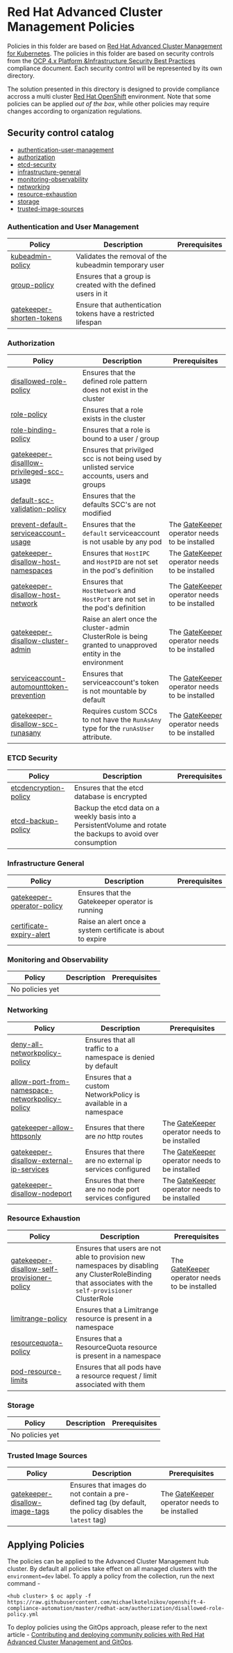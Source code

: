 # Red Hat Advanced Cluster Management Policies
Policies in this folder are based on [Red Hat Advanced Cluster Management for Kubernetes](https://access.redhat.com/documentation/en-us/red_hat_advanced_cluster_management_for_kubernetes/2.2/). The policies in this folder are based on security controls from the [OCP 4.x Platform &Infrastructure Security Best Practices](https://github.com/rhilconsultants/openshift/blob/master/featureReference/Red%20Hat%20Openshift%204.x%20Security%20Best%20Practices%20-%20Public%20Edition%20-%20Final%20v2%20(2).pdf) compliance document. Each security control will be represented by its own directory.

The solution presented in this directory is designed to provide compliance accross a multi cluster [Red Hat OpenShift](https://www.openshift.com/) environment. Note that some policies can be applied _out of the box_, while other policies may require changes according to organization regulations.

## Security control catalog
- [authentication-user-management](./authentication-user-management)
- [authorization](./authorization)
- [etcd-security](./etcd-security)
- [infrastructure-general](./infrastructure-general)
- [monitoring-observability](./monitoring-observability)
- [networking](./networking)
- [resource-exhaustion](./resource-exhaustion)
- [storage](./storage)
- [trusted-image-sources](./trusted-image-sources)


### Authentication and User Management
Policy  | Description | Prerequisites
------- | ----------- | -------------
[kubeadmin-policy](authentication-user-management/kubeadmin-policy/kubeadmin-policy.yaml) | Validates the removal of the kubeadmin temporary user |
[group-policy](authentication-user-management/group-policy/group-policy.yaml) | Ensures that a group is created with the defined users in it |
[gatekeeper-shorten-tokens](authentication-user-management/gatekeeper-shorten-tokens/gatekeeper-shorten-tokens.yaml) | Ensure that authentication tokens have a restricted lifespan | 

### Authorization
Policy  | Description | Prerequisites
------- | ----------- | -------------
[disallowed-role-policy](./authorization/disallowed-role-policy/disallowed-role-policy.yaml) | Ensures that the defined role pattern does not exist in the cluster |
[role-policy](./authorization/role-policy/role-policy.yaml) | Ensures that a role exists in the cluster |
[role-binding-policy](./authorization/role-binding-policy/role-binding-policy.yaml) | Ensures that a role is bound to a user / group |
[gatekeeper-disalllow-privileged-scc-usage](./authorization/gatekeeper-disalllow-privileged-scc-usage/gatekeeper-disalllow-privileged-scc-usage.yaml) | Ensures that privilged scc is not being used by unlisted service accounts, users and groups |
[default-scc-validation-policy](./authorization/default-scc-validation-policy/default-scc-validation-policy.yaml) | Ensures that the defaults SCC's are not modified |
[prevent-default-serviceaccount-usage](./authorization/gatekeeper-prevent-default-serviceaccount-usage/gatekeeper-prevent-default-serviceaccount-usage.yaml) | Ensures that the `default` serviceaccount is not usable by any pod | The [GateKeeper](https://github.com/open-policy-agent/gatekeeper) operator needs to be installed
[gatekeeper-disallow-host-namespaces](./authorization/gatekeeper-disallow-host-namespaces/gatekeeper-disallow-host-namespaces.yaml) | Ensures that `HostIPC` and `HostPID` are not set in the pod's definition | The [GateKeeper](https://github.com/open-policy-agent/gatekeeper) operator needs to be installed
[gatekeeper-disallow-host-network](./authorization/gatekeeper-disallow-host-namespaces/gatekeeper-disallow-host-network.yaml) | Ensures that `HostNetwork` and `HostPort` are not set in the pod's definition | The [GateKeeper](https://github.com/open-policy-agent/gatekeeper) operator needs to be installed
[gatekeeper-disallow-cluster-admin](./authorization/gatekeeper-disallow-cluster-admin/gatekeeper-disallow-cluster-admin.yaml) | Raise an alert once the cluster-admin ClusterRole is being granted to unapproved entity in the environment | The [GateKeeper](https://github.com/open-policy-agent/gatekeeper) operator needs to be installed
[serviceaccount-automounttoken-prevention](./authorization/gatekeeper-prevent-serviceaccount-automounttoken/gatekeeper-prevent-serviceaccount-automounttoken.yaml) | Ensures that serviceaccount's token is not mountable by default | The [GateKeeper](https://github.com/open-policy-agent/gatekeeper) operator needs to be installed
[gatekeeper-disallow-scc-runasany](./authorization/gatekeeper-disallow-scc-runasany/gatekeeper-disallow-scc-runasany.yaml) | Requires custom SCCs to not have the `RunAsAny` type for the `runAsUser` attribute. | The [GateKeeper](https://github.com/open-policy-agent/gatekeeper) operator needs to be installed

### ETCD Security
Policy  | Description | Prerequisites
------- | ----------- | -------------
[etcdencryption-policy](etcd-security/etcdencryption-policy/etcdencryption-policy.yaml) | Ensures that the etcd database is encrypted |
[etcd-backup-policy](etcd-security/etcdbackup-policy/etcdbackup-policy.yaml) | Backup the etcd data on a weekly basis into a PersistentVolume and rotate the backups to avoid over consumption |

### Infrastructure General
Policy  | Description | Prerequisites
------- | ----------- | -------------
[gatekeeper-operator-policy](infrastructure-general/gatekeeper-operator-policy/gatekeeper-operator-policy.yaml) | Ensures that the Gatekeeper operator is running |
[certificate-expiry-alert](infrastructure-general/certificate-expiry-alert/policy-ocp4-certs.yaml) | Raise an alert once a system certificate is about to expire |

### Monitoring and Observability
Policy  | Description | Prerequisites
------- | ----------- | -------------
No policies yet       |  |

### Networking
Policy  | Description | Prerequisites
------- | ----------- | -------------
[deny-all-networkpolicy-policy](networking/deny-all-networkpolicy-policy/deny-all-networkpolicy-policy.yaml) | Ensures that all traffic to a namespace is denied by default |
[allow-port-from-namespace-networkpolicy-policy](networking/allow-port-from-namespace-networkpolicy-policy/allow-port-from-namespace-networkpolicy-policy.yaml) | Ensures that a custom NetworkPolicy is available in a namespace |
[gatekeeper-allow-httpsonly](networking/gatekeeper-allow-httpsonly/gatekeeper-allow-httpsonly.yaml) | Ensures that there are *no* http routes | The [GateKeeper](https://github.com/open-policy-agent/gatekeeper) operator needs to be installed
[gatekeeper-disallow-external-ip-services](networking/gatekeeper-disallow-external-ip-services/gatekeeper-disallow-external-ip-services.yaml) | Ensures that there are no external ip services configured | The [GateKeeper](https://github.com/open-policy-agent/gatekeeper) operator needs to be installed
[gatekeeper-disallow-nodeport](networking/gatekeeper-disallow-nodeport/gatekeeper-disallow-nodeport.yaml) | Ensures that there are no node port services configured | The [GateKeeper](https://github.com/open-policy-agent/gatekeeper) operator needs to be installed

### Resource Exhaustion
Policy  | Description | Prerequisites
------- | ----------- | -------------
[gatekeeper-disallow-self-provisioner-policy](resource-exhaustion/gatekeeper-disallow-self-provisioner-policy/gatekeeper-disallow-self-provisioner-policy.yaml) | Ensures that users are not able to provision new namespaces by disabling any ClusterRoleBinding that associates with the `self-provisioner` ClusterRole | The [GateKeeper](https://github.com/open-policy-agent/gatekeeper) operator needs to be installed
[limitrange-policy](resource-exhaustion/limitrange-policy/limitrange-policy.yaml) | Ensures that a Limitrange resource is present in a namespace |
[resourcequota-policy](resource-exhaustion/resourcequota-policy/resourcequota-policy.yaml) | Ensures that a ResourceQuota resource is present in a namespace |
[pod-resource-limits](resource-exhaustion/gatekeeper-pod-resource-limits/gatekeeper-pod-resource-limits.yaml) | Ensures that all pods have a resource request / limit associated with them |

### Storage
Policy  | Description | Prerequisites
------- | ----------- | -------------
No policies yet       |  |

### Trusted Image Sources
Policy  | Description | Prerequisites
------- | ----------- | -------------
[gatekeeper-disallow-image-tags](trusted-image-sources/gatekeeper-disallow-image-tags/gatekeeper-disallow-image-tags.yaml) | Ensures that images do not contain a pre-defined tag (by default, the policy disables the `latest` tag) | The [GateKeeper](https://github.com/open-policy-agent/gatekeeper) operator needs to be installed

## Applying Policies
The policies can be applied to the Advanced Cluster Management hub cluster. By default all policies take effect on all managed clusters with the `environment=dev` label. To apply a policy from the collection, run the next command -

```
<hub cluster> $ oc apply -f https://raw.githubusercontent.com/michaelkotelnikov/openshift-4-compliance-automation/master/redhat-acm/authorization/disallowed-role-policy.yml
```

To deploy policies using the GitOps approach, please refer to the next article - [Contributing and deploying community policies with Red Hat Advanced Cluster Management and GitOps](https://www.openshift.com/blog/contributing-and-deploying-community-policies-with-red-hat-advanced-cluster-management-and-gitops).
